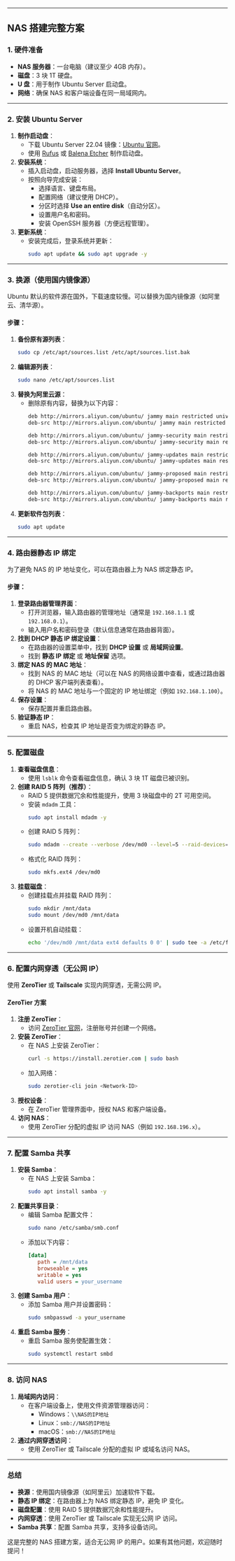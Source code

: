 

---

## **NAS 搭建完整方案**

### **1. 硬件准备**
- **NAS 服务器**：一台电脑（建议至少 4GB 内存）。
- **磁盘**：3 块 1T 硬盘。
- **U 盘**：用于制作 Ubuntu Server 启动盘。
- **网络**：确保 NAS 和客户端设备在同一局域网内。

---

### **2. 安装 Ubuntu Server**
1. **制作启动盘**：
   - 下载 Ubuntu Server 22.04 镜像：[Ubuntu 官网](https://ubuntu.com/download/server)。
   - 使用 [Rufus](https://rufus.ie/) 或 [Balena Etcher](https://www.balena.io/etcher/) 制作启动盘。
2. **安装系统**：
   - 插入启动盘，启动服务器，选择 **Install Ubuntu Server**。
   - 按照向导完成安装：
     - 选择语言、键盘布局。
     - 配置网络（建议使用 DHCP）。
     - 分区时选择 **Use an entire disk**（自动分区）。
     - 设置用户名和密码。
     - 安装 OpenSSH 服务器（方便远程管理）。
3. **更新系统**：
   - 安装完成后，登录系统并更新：
     ```bash
     sudo apt update && sudo apt upgrade -y
     ```

---

### **3. 换源（使用国内镜像源）**
Ubuntu 默认的软件源在国外，下载速度较慢。可以替换为国内镜像源（如阿里云、清华源）。

#### **步骤**：
1. **备份原有源列表**：
   ```bash
   sudo cp /etc/apt/sources.list /etc/apt/sources.list.bak
   ```
2. **编辑源列表**：
   ```bash
   sudo nano /etc/apt/sources.list
   ```
3. **替换为阿里云源**：
   - 删除原有内容，替换为以下内容：
     ```bash
     deb http://mirrors.aliyun.com/ubuntu/ jammy main restricted universe multiverse
     deb-src http://mirrors.aliyun.com/ubuntu/ jammy main restricted universe multiverse
     
     deb http://mirrors.aliyun.com/ubuntu/ jammy-security main restricted universe multiverse
     deb-src http://mirrors.aliyun.com/ubuntu/ jammy-security main restricted universe multiverse
     
     deb http://mirrors.aliyun.com/ubuntu/ jammy-updates main restricted universe multiverse
     deb-src http://mirrors.aliyun.com/ubuntu/ jammy-updates main restricted universe multiverse
     
     deb http://mirrors.aliyun.com/ubuntu/ jammy-proposed main restricted universe multiverse
     deb-src http://mirrors.aliyun.com/ubuntu/ jammy-proposed main restricted universe multiverse
     
     deb http://mirrors.aliyun.com/ubuntu/ jammy-backports main restricted universe multiverse
     deb-src http://mirrors.aliyun.com/ubuntu/ jammy-backports main restricted universe multiverse
     ```
4. **更新软件包列表**：
   ```bash
   sudo apt update
   ```

---

### **4. 路由器静态 IP 绑定**
为了避免 NAS 的 IP 地址变化，可以在路由器上为 NAS 绑定静态 IP。

#### **步骤**：
1. **登录路由器管理界面**：
   - 打开浏览器，输入路由器的管理地址（通常是 `192.168.1.1` 或 `192.168.0.1`）。
   - 输入用户名和密码登录（默认信息通常在路由器背面）。
2. **找到 DHCP 静态 IP 绑定设置**：
   - 在路由器的设置菜单中，找到 **DHCP 设置** 或 **局域网设置**。
   - 找到 **静态 IP 绑定** 或 **地址保留** 选项。
3. **绑定 NAS 的 MAC 地址**：
   - 找到 NAS 的 MAC 地址（可以在 NAS 的网络设置中查看，或通过路由器的 DHCP 客户端列表查看）。
   - 将 NAS 的 MAC 地址与一个固定的 IP 地址绑定（例如 `192.168.1.100`）。
4. **保存设置**：
   - 保存配置并重启路由器。
5. **验证静态 IP**：
   - 重启 NAS，检查其 IP 地址是否变为绑定的静态 IP。

---

### **5. 配置磁盘**
1. **查看磁盘信息**：
   - 使用 `lsblk` 命令查看磁盘信息，确认 3 块 1T 磁盘已被识别。
2. **创建 RAID 5 阵列（推荐）**：
   - RAID 5 提供数据冗余和性能提升，使用 3 块磁盘中的 2T 可用空间。
   - 安装 `mdadm` 工具：
     ```bash
     sudo apt install mdadm -y
     ```
   - 创建 RAID 5 阵列：
     ```bash
     sudo mdadm --create --verbose /dev/md0 --level=5 --raid-devices=3 /dev/sdb /dev/sdc /dev/sdd
     ```
   - 格式化 RAID 阵列：
     ```bash
     sudo mkfs.ext4 /dev/md0
     ```
3. **挂载磁盘**：
   - 创建挂载点并挂载 RAID 阵列：
     ```bash
     sudo mkdir /mnt/data
     sudo mount /dev/md0 /mnt/data
     ```
   - 设置开机自动挂载：
     ```bash
     echo '/dev/md0 /mnt/data ext4 defaults 0 0' | sudo tee -a /etc/fstab
     ```

---

### **6. 配置内网穿透（无公网 IP）**
使用 **ZeroTier** 或 **Tailscale** 实现内网穿透，无需公网 IP。

#### **ZeroTier 方案**
1. **注册 ZeroTier**：
   - 访问 [ZeroTier 官网](https://www.zerotier.com/)，注册账号并创建一个网络。
2. **安装 ZeroTier**：
   - 在 NAS 上安装 ZeroTier：
     ```bash
     curl -s https://install.zerotier.com | sudo bash
     ```
   - 加入网络：
     ```bash
     sudo zerotier-cli join <Network-ID>
     ```
3. **授权设备**：
   - 在 ZeroTier 管理界面中，授权 NAS 和客户端设备。
4. **访问 NAS**：
   - 使用 ZeroTier 分配的虚拟 IP 访问 NAS（例如 `192.168.196.x`）。

---

### **7. 配置 Samba 共享**
1. **安装 Samba**：
   - 在 NAS 上安装 Samba：
     ```bash
     sudo apt install samba -y
     ```
2. **配置共享目录**：
   - 编辑 Samba 配置文件：
     ```bash
     sudo nano /etc/samba/smb.conf
     ```
   - 添加以下内容：
     ```ini
     [data]
        path = /mnt/data
        browseable = yes
        writable = yes
        valid users = your_username
     ```
3. **创建 Samba 用户**：
   - 添加 Samba 用户并设置密码：
     ```bash
     sudo smbpasswd -a your_username
     ```
4. **重启 Samba 服务**：
   - 重启 Samba 服务使配置生效：
     ```bash
     sudo systemctl restart smbd
     ```

---

### **8. 访问 NAS**
1. **局域网内访问**：
   - 在客户端设备上，使用文件资源管理器访问：
     - Windows：`\\NAS的IP地址`
     - Linux：`smb://NAS的IP地址`
     - macOS：`smb://NAS的IP地址`
2. **通过内网穿透访问**：
   - 使用 ZeroTier 或 Tailscale 分配的虚拟 IP 或域名访问 NAS。

---

### **总结**
- **换源**：使用国内镜像源（如阿里云）加速软件下载。
- **静态 IP 绑定**：在路由器上为 NAS 绑定静态 IP，避免 IP 变化。
- **磁盘配置**：使用 RAID 5 提供数据冗余和性能提升。
- **内网穿透**：使用 ZeroTier 或 Tailscale 实现无公网 IP 访问。
- **Samba 共享**：配置 Samba 共享，支持多设备访问。

这是完整的 NAS 搭建方案，适合无公网 IP 的用户。如果有其他问题，欢迎随时提问！